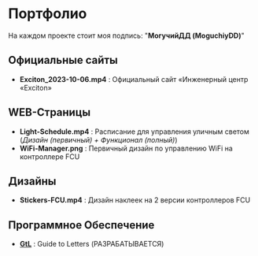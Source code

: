 # Портфолио
На каждом проекте стоит моя подпись: "**МогучийДД (MoguchiyDD)**"

Официальные сайты
---
- **Exciton_2023-10-06.mp4** : Официальный сайт «Инженерный центр «Exciton»

WEB-Страницы
---
- **Light-Schedule.mp4** : Расписание для управления уличным светом (*Дизайн (первичный) + Функционал (полный)*)
- **WiFi-Manager.png** : Первичный дизайн по управлению WiFi на контроллере FCU

Дизайны
---
- **Stickers-FCU.mp4** : Дизайн наклеек на 2 версии контроллеров FCU

Программное Обеспечение
---
- **[GtL](https://github.com/MoguchiyDD/GtL)** : Guide to Letters (РАЗРАБАТЫВАЕТСЯ)
